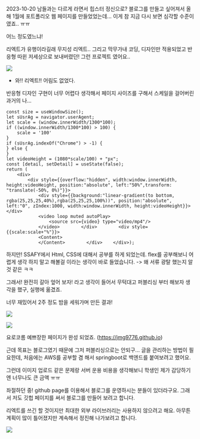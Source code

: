 2023-10-20
남들과는 다르게 라면서 힙스터 정신으로? 블로그를 만들고 싶어져서 올해 1월에 포트폴리오 웹 페이지를 만들었었는데... 이게 참 지금 다시 보면 심각할 수준이 였죠.. ㅠㅠ

어느 정도였느냐!

리엑트가 유행이라길래 무지성 리엑트.. 그리고 막무가내 코딩, 디자인만 적용되었고 반응형 따윈 저세상으로 보내버렸던! 그런 프로젝트 였어요..

![](https://i.imgur.com/rBu2emh.png)
-  와!! 리엑트!! 어림도 없었다.

반응형 디자인 구현이 너무 어렵다 생각해서  페이지 사이즈를 구해서 스케일을 걸어버린 과거의 나...
```
const size = useWindowSize();  
let sUsrAg = navigator.userAgent;  
let scale = (window.innerWidth/1300*100);  
if ((window.innerWidth/1300*100) > 100) {  
    scale = '100'  
}  
if (sUsrAg.indexOf("Chrome") > -1) {  
} else {  
}  
let videoHeight = (1080*scale/100) + "px";  
const [detail, setDetail] = useState(false);  
return (  
    <div>  
        <div style={{overflow:"hidden", width:window.innerWidth, height:videoHeight, position:"absolute", left:"50%",transform: "translate(-50%, 0%)"}}>  
            <div style={{background:"linear-gradient(to bottom, rgba(25,25,25,40%),rgba(25,25,25,100%))", position:"absolute", left:"0", zIndex:1000, width:window.innerWidth, height:videoHeight}}></div>  
            <video loop muted autoPlay>  
                <source src={video} type="video/mp4"/>  
            </video>        </div>        <div style={{scale:scale+"%"}}>  
            <Content>  
            </Content>        </div>    </div>);
```

하지만! SSAFY에서 Html, CSS에 대해서 공부를 하게 되었는데. 
flex를 공부해보니 어렵게 생각 하지 말고 해볼걸 이라는 생각이 바로 들었습니다. -> 왜 서류 광탈 했는지 알 것 같은 ㅋㅋ

그래서! 완전히 갈아 엎어 보자! 라고 생각이 들어서 무턱대고 퍼블리싱 부터 해보자 생각을 했구, 실행에 옮겼죠.

너무 재밌어서 2주 정도 밤을 세워가며 만든 결과!

![](https://i.imgur.com/gqhn0sf.png)

![](https://i.imgur.com/kfrmHH6.png)

요로코롬 예쁘장한 페이지가 완성 되었죠. (https://jmg9776.github.io)

근데 목표는 블로그였기 때문에 그저 퍼블리싱으로는 안되구... 글을 관리하는 방법이 필요한데, 처음에는 AWS를 공부할 겸 해서 springboot로 백엔드를 붙여보려고 했어요.

그런데 이미지 업로드 같은 문제랑 서버 운용 비용을 생각해보니 학생인 제가 감당하기엔 너무나도 큰 금액 ㅠㅠ

좌절하던 중! github page를 이용해서 블로그를 운영하시는 분들이 있더라구요.
그래서 저도 깃헙 페이지를 써서 블로그를 만들어 보려고 합니다.

리엑트를 쓰긴 할 것이지만 최대한 외부 라이브러리는 사용하지 않으려고 해요.
아무튼 계획이 많이 틀어졌지만 계속해서 정진해 나가보려고 합니다.

![](https://i.imgur.com/dUQalzH.png)
